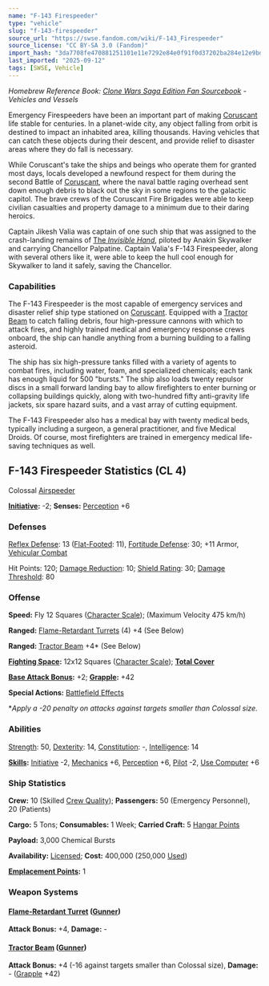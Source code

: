 ```yaml
---
name: "F-143 Firespeeder"
type: "vehicle"
slug: "f-143-firespeeder"
source_url: "https://swse.fandom.com/wiki/F-143_Firespeeder"
source_license: "CC BY-SA 3.0 (Fandom)"
import_hash: "3da7708fe470881251101e11e7292e84e0f91f0d37202ba284e12e9bdfc27b69"
last_imported: "2025-09-12"
tags: [SWSE, Vehicle]
---
```

*Homebrew Reference Book: [Clone Wars Saga Edition Fan Sourcebook](https://swse.fandom.com/wiki/Clone_Wars_Saga_Edition_Fan_Sourcebook) - Vehicles and Vessels*

Emergency Firespeeders have been an important part of making [Coruscant](https://swse.fandom.com/wiki/Coruscant) life stable for centuries. In a planet-wide city, any object falling from orbit is destined to impact an inhabited area, killing thousands. Having vehicles that can catch these objects during their descent, and provide relief to disaster areas where they do fall is necessary. 

While Coruscant's take the ships and beings who operate them for granted most days, locals developed a newfound respect for them during the second Battle of [Coruscant](https://swse.fandom.com/wiki/Coruscant), where the naval battle raging overhead sent down enough debris to black out the sky in some regions to the galactic capitol. The brave crews of the Coruscant Fire Brigades were able to keep civilian casualties and property damage to a minimum due to their daring heroics. 

Captain Jikesh Valia was captain of one such ship that was assigned to the crash-landing remains of [The *Invisible Hand*](https://swse.fandom.com/wiki/The_Invisible_Hand), piloted by Anakin Skywalker and carrying Chancellor Palpatine. Captain Valia's F-143 Firespeeder, along with several others like it, were able to keep the hull cool enough for Skywalker to land it safely, saving the Chancellor. 

### Capabilities
The F-143 Firespeeder is the most capable of emergency services and disaster relief ship type stationed on [Coruscant](https://swse.fandom.com/wiki/Coruscant). Equipped with a [Tractor Beam](https://swse.fandom.com/wiki/Tractor_Beam) to catch falling debris, four high-pressure cannons with which to attack fires, and highly trained medical and emergency response crews onboard, the ship can handle anything from a burning building to a falling asteroid.

The ship has six high-pressure tanks filled with a variety of agents to combat fires, including water, foam, and specialized chemicals; each tank has enough liquid for 500 "bursts." The ship also loads twenty repulsor discs in a small forward landing bay to allow firefighters to enter burning or collapsing buildings quickly, along with two-hundred fifty anti-gravity life jackets, six spare hazard suits, and a vast array of cutting equipment.

The F-143 Firespeeder also has a medical bay with twenty medical beds, typically including a surgeon, a general practitioner, and five Medical Droids. Of course, most firefighters are trained in emergency medical life-saving techniques as well.
## F-143 Firespeeder Statistics (CL 4)
Colossal [Airspeeder](https://swse.fandom.com/wiki/Airspeeder)

**[Initiative](https://swse.fandom.com/wiki/Initiative):** -2; **Senses:** [Perception](https://swse.fandom.com/wiki/Perception) +6
### Defenses
[Reflex Defense](https://swse.fandom.com/wiki/Reflex_Defense_(Vehicles)): 13 ([Flat-Footed](https://swse.fandom.com/wiki/Flat-Footed): 11), [Fortitude Defense](https://swse.fandom.com/wiki/Fortitude_Defense_(Vehicles)): 30; +11 Armor, [Vehicular Combat](https://swse.fandom.com/wiki/Vehicular_Combat)

Hit Points: 120; [Damage Reduction](https://swse.fandom.com/wiki/Damage_Reduction): 10; [Shield Rating](https://swse.fandom.com/wiki/Shield_Rating): 30; [Damage Threshold](https://swse.fandom.com/wiki/Damage_Threshold_(Vehicles)): 80
### Offense
**Speed:** Fly 12 Squares ([Character Scale](https://swse.fandom.com/wiki/Character_Scale)); (Maximum Velocity 475 km/h)

**Ranged:** [Flame-Retardant Turrets](https://swse.fandom.com/wiki/Flame-Retardant_Turrets) (4) +4 (See Below)

**Ranged:** [Tractor Beam](https://swse.fandom.com/wiki/Tractor Beam) +4* (See Below)

**[Fighting Space](https://swse.fandom.com/wiki/Fighting_Space):** 12x12 Squares ([Character Scale](https://swse.fandom.com/wiki/Character_Scale)); **[Total Cover](https://swse.fandom.com/wiki/Total_Cover)**

**[Base Attack Bonus](https://swse.fandom.com/wiki/Base_Attack_Bonus):** +2; **[Grapple](https://swse.fandom.com/wiki/Grapple):** +42

**Special Actions:** [Battlefield Effects](https://swse.fandom.com/wiki/Battlefield_Effects)

**Apply a -20 penalty on attacks against targets smaller than Colossal size.*
### Abilities
[Strength](https://swse.fandom.com/wiki/Strength): 50, [Dexterity](https://swse.fandom.com/wiki/Dexterity): 14, [Constitution](https://swse.fandom.com/wiki/Constitution): -, [Intelligence](https://swse.fandom.com/wiki/Intelligence): 14

**[Skills](https://swse.fandom.com/wiki/Skills):** [Initiative](https://swse.fandom.com/wiki/Initiative) -2, [Mechanics](https://swse.fandom.com/wiki/Mechanics) +6, [Perception](https://swse.fandom.com/wiki/Perception) +6, [Pilot](https://swse.fandom.com/wiki/Pilot) -2, [Use Computer](https://swse.fandom.com/wiki/Use_Computer) +6
### Ship Statistics
**Crew:** 10 (Skilled [Crew Quality](https://swse.fandom.com/wiki/Crew_Quality)); **Passengers:** 50 (Emergency Personnel), 20 (Patients)

**Cargo:** 5 Tons; **Consumables:** 1 Week; **Carried Craft:** 5 [Hangar Points](https://swse.fandom.com/wiki/Hangar_Points)

**Payload:** 3,000 Chemical Bursts

**Availability:** [Licensed](https://swse.fandom.com/wiki/Licensed); **Cost:** 400,000 (250,000 [Used](https://swse.fandom.com/wiki/Used))

**[Emplacement Points](https://swse.fandom.com/wiki/Emplacement_Points):** 1
### Weapon Systems
#### **[Flame-Retardant Turret](https://swse.fandom.com/wiki/Flame-Retardant_Turret) ([Gunner](https://swse.fandom.com/wiki/Gunner))**
**Attack Bonus:** +4, **Damage:** -
#### **[Tractor Beam](https://swse.fandom.com/wiki/Tractor Beam) ([Gunner](https://swse.fandom.com/wiki/Gunner))**
**Attack Bonus:** +4 (-16 against targets smaller than Colossal size), **Damage:** - ([Grapple](https://swse.fandom.com/wiki/Grapple) +42)